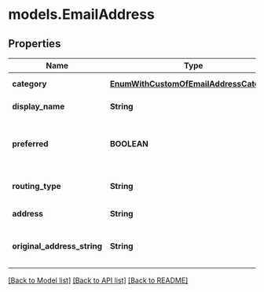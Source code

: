 # models.EmailAddress
## Properties
Name | Type | Description | Notes
------------ | ------------- | ------------- | -------------
**category** | [**EnumWithCustomOfEmailAddressCategory**](EnumWithCustomOfEmailAddressCategory.md) | Address category.              | [optional] 
**display_name** | **String** | Display name.              | [optional] 
**preferred** | **BOOLEAN** | Defines whether email address is preferred.              | 
**routing_type** | **String** | A routing type for an email.              | [optional] 
**address** | **String** | Email address.              | 
**original_address_string** | **String** | The original e-mail address string              | [optional] 



[[Back to Model list]](README.md#documentation-for-models) [[Back to API list]](README.md#documentation-for-api-endpoints) [[Back to README]](README.md)


